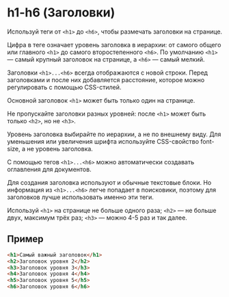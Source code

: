 # h1-h6 (Заголовки)

Используй теги от `<h1>` до `<h6>`, чтобы размечать заголовки на странице.

Цифра в теге означает уровень заголовка в иерархии: от самого общего или главного `<h1>` до самого второстепенного `<h6>`. По умолчанию `<h1>` — самый крупный заголовок на странице, а `<h6>` — самый мелкий.

Заголовки `<h1>...<h6>` всегда отображаются с новой строки. Перед заголовками и после них добавляется расстояние, которое можно регулировать с помощью CSS-стилей.

Основной заголовок `<h1>` может быть только один на странице.

Не пропускайте заголовки разных уровней: после `<h1>` может быть только `<h2>`, но не `<h3>`.

Уровень заголовка выбирайте по иерархии, а не по внешнему виду. Для уменьшения или увеличения шрифта используйте CSS-свойство font-size, а не уровень заголовка.

С помощью тегов `<h1>...<h6>` можно автоматически создавать оглавления для документов.

Для создания заголовка используют и обычные текстовые блоки. Но информация из `<h1>...<h6>` легче попадает в поисковики, поэтому для заголовков лучше использовать именно эти теги.

Используй `<h1>` на странице не больше одного раза; `<h2>` — не больше двух, максимум трёх раз; `<h3>` — можно 4-5 раз и так далее.

## Пример

```html
<h1>Самый важный заголовок</h1>
<h2>Заголовок уровня 2</h2>
<h3>Заголовок уровня 3</h3>
<h4>Заголовок уровня 4</h4>
<h5>Заголовок уровня 5</h5>
<h6>Заголовок уровня 6</h6>
```
